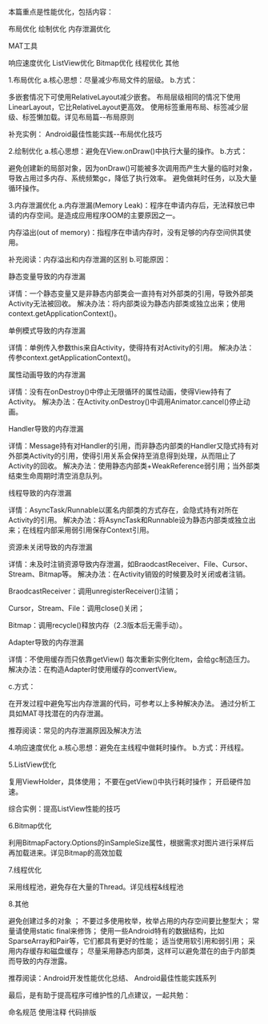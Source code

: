 本篇重点是性能优化，包括内容：

布局优化
绘制优化
内存泄漏优化

MAT工具


响应速度优化
ListView优化
Bitmap优化
线程优化
其他


1.布局优化
a.核心思想：尽量减少布局文件的层级。
b.方式：

多嵌套情况下可使用RelativeLayout减少嵌套。
布局层级相同的情况下使用LinearLayout，它比RelativeLayout更高效。
使用<include>标签重用布局、<merge>标签减少层级、<ViewStub>标签懒加载。详见布局篇--布局原则


补充实例： Android最佳性能实践--布局优化技巧

2.绘制优化
a.核心思想：避免在View.onDraw()中执行大量的操作。
b.方式：

避免创建新的局部对象，因为onDraw()可能被多次调用而产生大量的临时对象，导致占用过多内存、系统频繁gc，降低了执行效率。
避免做耗时任务，以及大量循环操作。


3.内存泄漏优化
a.内存泄漏(Memory Leak)：程序在申请内存后，无法释放已申请的内存空间。是造成应用程序OOM的主要原因之一。

内存溢出(out of memory)：指程序在申请内存时，没有足够的内存空间供其使用。

补充阅读：内存溢出和内存泄漏的区别
b.可能原因：


静态变量导致的内存泄漏

详情：一个静态变量又是非静态内部类会一直持有对外部类的引用，导致外部类Activity无法被回收。
解决办法：将内部类设为静态内部类或独立出来；使用context.getApplicationContext()。



单例模式导致的内存泄漏

详情：单例传入参数this来自Activity，使得持有对Activity的引用。
解决办法：传参context.getApplicationContext()。



属性动画导致的内存泄漏

详情：没有在onDestroy()中停止无限循环的属性动画，使得View持有了Activity。
解决办法：在Activity.onDestroy()中调用Animator.cancel()停止动画。



Handler导致的内存泄漏

详情：Message持有对Handler的引用，而非静态内部类的Handler又隐式持有对外部类Activity的引用，使得引用关系会保持至消息得到处理，从而阻止了Activity的回收。
解决办法：使用静态内部类+WeakReference弱引用；当外部类结束生命周期时清空消息队列。



线程导致的内存泄漏

详情：AsyncTask/Runnable以匿名内部类的方式存在，会隐式持有对所在Activity的引用。
解决办法：将AsyncTask和Runnable设为静态内部类或独立出来；在线程内部采用弱引用保存Context引用。


资源未关闭导致的内存泄漏

详情：未及时注销资源导致内存泄漏，如BraodcastReceiver、File、Cursor、Stream、Bitmap等。
解决办法：在Activity销毁的时候要及时关闭或者注销。


BraodcastReceiver：调用unregisterReceiver()注销；

Cursor，Stream、File：调用close()关闭；

Bitmap：调用recycle()释放内存（2.3版本后无需手动）。




Adapter导致的内存泄漏

详情：不使用缓存而只依靠getView() 每次重新实例化Item，会给gc制造压力。
解决办法：在构造Adapter时使用缓存的convertView。



c.方式：

在开发过程中避免写出内存泄漏的代码，可参考以上多种解决办法。
通过分析工具如MAT寻找潜在的内存泄漏。

推荐阅读：常见的内存泄漏原因及解决方法

4.响应速度优化
a.核心思想：避免在主线程中做耗时操作。
b.方式：开线程。

5.ListView优化

复用ViewHolder，具体使用；
不要在getView()中执行耗时操作；
开启硬件加速。

综合实例：提高ListView性能的技巧

6.Bitmap优化

利用BitmapFactory.Options的inSampleSize属性，根据需求对图片进行采样后再加载进来。详见Bitmap的高效加载



7.线程优化

采用线程池，避免存在大量的Thread。详见线程&线程池



8.其他

避免创建过多的对象 ；
不要过多使用枚举，枚举占用的内存空间要比整型大；
常量请使用static final来修饰；
使用一些Android特有的数据结构，比如SparseArray和Pair等，它们都具有更好的性能；
适当使用软引用和弱引用；
采用内存缓存和磁盘缓存；
尽量采用静态内部类，这样可以避免潜在的由于内部类而导致的内存泄露。

推荐阅读：Android开发性能优化总结、 Android最佳性能实践系列

最后，是有助于提高程序可维护性的几点建议，一起共勉：

命名规范
使用注释
代码排版

